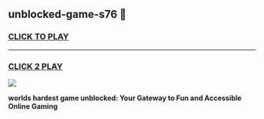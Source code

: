 
## unblocked-game-s76 👋
<h3>
<a href="https://premium.freeplayer.one?title=unblocked-game-s76&ref=14F">CLICK TO PLAY</a></h3>
<hr>

<h3>
<a href="https://premium.freeplayer.one?title=unblocked-game-s76&ref=14F">CLICK 2 PLAY</a>
  
</h3>

<a href="https://premium.freeplayer.one?title=unblocked-game-s76&ref=12F/"><img src="https://clearcache.store/games.png"></a>


**worlds hardest game unblocked: Your Gateway to Fun and Accessible Online Gaming**
